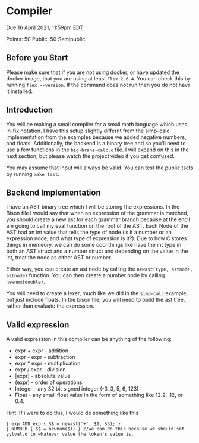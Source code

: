 # Compiler

Due 16 April 2021, 11:59pm EDT

Points: 50 Public, 50 Semipublic

## Before you Start

Please make sure that if you are not using docker, or have updated the docker
image, that you are using at least `Flex 2.6.4`. You can check this by running
`flex --version`. If the command does not run then you do not have it installed. 

## Introduction
You will be making a small compiler for a small math language which uses
in-fix notation. I have this setup slightly differnt from the simp-calc implementation
from the examples because we added negative numbers, and floats. Additionally, 
the backend is a binary tree and so you'll need to use a few functions in the 
`big-brane-calc.c` file. I will expand on this in the next section, but please
watch the project video if you get confused. 

You may assume that input will always be valid. You can test the public tsets 
by running `make test`. 

## Backend Implementation
I have an AST binary tree which I will be storing the expressions. In the Bison
file I would say that when an expression of the grammar is matched, you should
create a new ast for each grammar branch because at the end I am going to call
my eval function on the root of the AST. Each Node of the AST had an int value
that tells the type of node (is it a number or an expression node, and what type
of expression is it?). Due to how C stores things in memeory, we can do some
cool things like have the int type in both an AST struct and a number struct 
and depending on the value in the int, treat the node as either AST or number.

Either way, you can create an ast node by calling the `newast(type, astnode, astnode)`
function. You can then create a number node by calling `newnum(double)`. 

You will need to create a lexer, much like we did in the `simp-calc` example,
but just include floats. In the bison file, you will need to build the ast tree, 
rather than evaluate the expression.

## Valid expression

A valid expression in this compiler can be anything of the following:

+ expr + expr - addition
+ expr - expr - subtraction
+ expr * expr - multiplication
+ expr / expr - division
+ |expr| - absolute value
+ (expr) - order of operations
+ Integer - any 32 bit signed integer (-3, 3, 5, 6, 123)
+ Float - any small float value in the form of something like 12.2, .12, or 0.4. 

Hint: If i were to do this, I would do something like this
```
| exp ADD exp { $$ = newast('+', $1, $3); }
| NUMBER { $$ = newnum($1) } //we can do this because we should set yylval.d to whatever value the token's value is.
```

